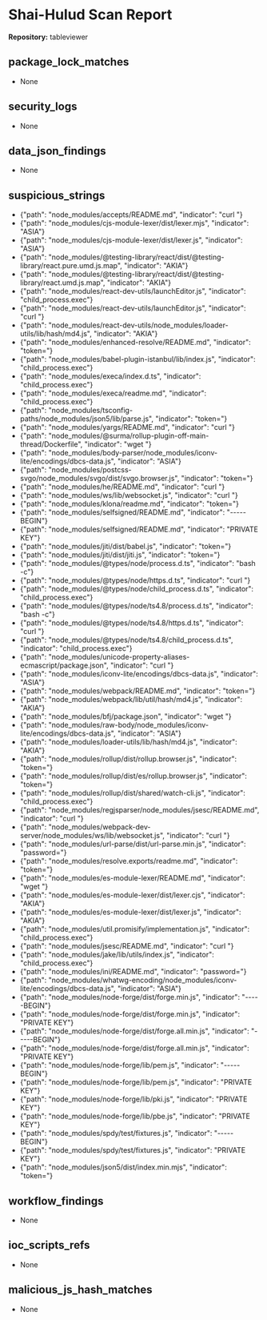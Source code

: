 # Shai-Hulud Scan Report

**Repository:** tableviewer

## package_lock_matches

- None

## security_logs

- None

## data_json_findings

- None

## suspicious_strings

- {"path": "node_modules/accepts/README.md", "indicator": "curl "}
- {"path": "node_modules/cjs-module-lexer/dist/lexer.mjs", "indicator": "ASIA"}
- {"path": "node_modules/cjs-module-lexer/dist/lexer.js", "indicator": "ASIA"}
- {"path": "node_modules/@testing-library/react/dist/@testing-library/react.pure.umd.js.map", "indicator": "AKIA"}
- {"path": "node_modules/@testing-library/react/dist/@testing-library/react.umd.js.map", "indicator": "AKIA"}
- {"path": "node_modules/react-dev-utils/launchEditor.js", "indicator": "child_process.exec"}
- {"path": "node_modules/react-dev-utils/launchEditor.js", "indicator": "curl "}
- {"path": "node_modules/react-dev-utils/node_modules/loader-utils/lib/hash/md4.js", "indicator": "AKIA"}
- {"path": "node_modules/enhanced-resolve/README.md", "indicator": "token="}
- {"path": "node_modules/babel-plugin-istanbul/lib/index.js", "indicator": "child_process.exec"}
- {"path": "node_modules/execa/index.d.ts", "indicator": "child_process.exec"}
- {"path": "node_modules/execa/readme.md", "indicator": "child_process.exec"}
- {"path": "node_modules/tsconfig-paths/node_modules/json5/lib/parse.js", "indicator": "token="}
- {"path": "node_modules/yargs/README.md", "indicator": "curl "}
- {"path": "node_modules/@surma/rollup-plugin-off-main-thread/Dockerfile", "indicator": "wget "}
- {"path": "node_modules/body-parser/node_modules/iconv-lite/encodings/dbcs-data.js", "indicator": "ASIA"}
- {"path": "node_modules/postcss-svgo/node_modules/svgo/dist/svgo.browser.js", "indicator": "token="}
- {"path": "node_modules/he/README.md", "indicator": "curl "}
- {"path": "node_modules/ws/lib/websocket.js", "indicator": "curl "}
- {"path": "node_modules/klona/readme.md", "indicator": "token="}
- {"path": "node_modules/selfsigned/README.md", "indicator": "-----BEGIN"}
- {"path": "node_modules/selfsigned/README.md", "indicator": "PRIVATE KEY"}
- {"path": "node_modules/jiti/dist/babel.js", "indicator": "token="}
- {"path": "node_modules/jiti/dist/jiti.js", "indicator": "token="}
- {"path": "node_modules/@types/node/process.d.ts", "indicator": "bash -c"}
- {"path": "node_modules/@types/node/https.d.ts", "indicator": "curl "}
- {"path": "node_modules/@types/node/child_process.d.ts", "indicator": "child_process.exec"}
- {"path": "node_modules/@types/node/ts4.8/process.d.ts", "indicator": "bash -c"}
- {"path": "node_modules/@types/node/ts4.8/https.d.ts", "indicator": "curl "}
- {"path": "node_modules/@types/node/ts4.8/child_process.d.ts", "indicator": "child_process.exec"}
- {"path": "node_modules/unicode-property-aliases-ecmascript/package.json", "indicator": "curl "}
- {"path": "node_modules/iconv-lite/encodings/dbcs-data.js", "indicator": "ASIA"}
- {"path": "node_modules/webpack/README.md", "indicator": "token="}
- {"path": "node_modules/webpack/lib/util/hash/md4.js", "indicator": "AKIA"}
- {"path": "node_modules/bfj/package.json", "indicator": "wget "}
- {"path": "node_modules/raw-body/node_modules/iconv-lite/encodings/dbcs-data.js", "indicator": "ASIA"}
- {"path": "node_modules/loader-utils/lib/hash/md4.js", "indicator": "AKIA"}
- {"path": "node_modules/rollup/dist/rollup.browser.js", "indicator": "token="}
- {"path": "node_modules/rollup/dist/es/rollup.browser.js", "indicator": "token="}
- {"path": "node_modules/rollup/dist/shared/watch-cli.js", "indicator": "child_process.exec"}
- {"path": "node_modules/regjsparser/node_modules/jsesc/README.md", "indicator": "curl "}
- {"path": "node_modules/webpack-dev-server/node_modules/ws/lib/websocket.js", "indicator": "curl "}
- {"path": "node_modules/url-parse/dist/url-parse.min.js", "indicator": "password="}
- {"path": "node_modules/resolve.exports/readme.md", "indicator": "token="}
- {"path": "node_modules/es-module-lexer/README.md", "indicator": "wget "}
- {"path": "node_modules/es-module-lexer/dist/lexer.cjs", "indicator": "AKIA"}
- {"path": "node_modules/es-module-lexer/dist/lexer.js", "indicator": "AKIA"}
- {"path": "node_modules/util.promisify/implementation.js", "indicator": "child_process.exec"}
- {"path": "node_modules/jsesc/README.md", "indicator": "curl "}
- {"path": "node_modules/jake/lib/utils/index.js", "indicator": "child_process.exec"}
- {"path": "node_modules/ini/README.md", "indicator": "password="}
- {"path": "node_modules/whatwg-encoding/node_modules/iconv-lite/encodings/dbcs-data.js", "indicator": "ASIA"}
- {"path": "node_modules/node-forge/dist/forge.min.js", "indicator": "-----BEGIN"}
- {"path": "node_modules/node-forge/dist/forge.min.js", "indicator": "PRIVATE KEY"}
- {"path": "node_modules/node-forge/dist/forge.all.min.js", "indicator": "-----BEGIN"}
- {"path": "node_modules/node-forge/dist/forge.all.min.js", "indicator": "PRIVATE KEY"}
- {"path": "node_modules/node-forge/lib/pem.js", "indicator": "-----BEGIN"}
- {"path": "node_modules/node-forge/lib/pem.js", "indicator": "PRIVATE KEY"}
- {"path": "node_modules/node-forge/lib/pki.js", "indicator": "PRIVATE KEY"}
- {"path": "node_modules/node-forge/lib/pbe.js", "indicator": "PRIVATE KEY"}
- {"path": "node_modules/spdy/test/fixtures.js", "indicator": "-----BEGIN"}
- {"path": "node_modules/spdy/test/fixtures.js", "indicator": "PRIVATE KEY"}
- {"path": "node_modules/json5/dist/index.min.mjs", "indicator": "token="}

## workflow_findings

- None

## ioc_scripts_refs

- None

## malicious_js_hash_matches

- None

